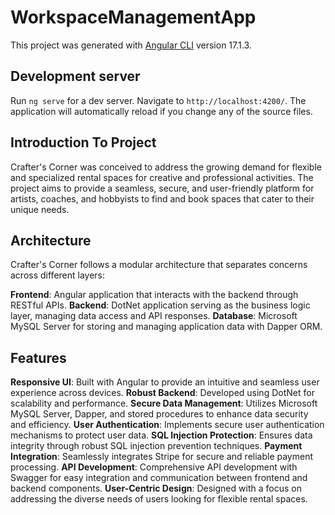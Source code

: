 # WorkspaceManagementApp

This project was generated with [Angular CLI](https://github.com/angular/angular-cli) version 17.1.3.

## Development server

Run `ng serve` for a dev server. Navigate to `http://localhost:4200/`. The application will automatically reload if you change any of the source files.

## Introduction To Project

Crafter's Corner was conceived to address the growing demand for flexible and specialized rental spaces for creative and professional activities. The project aims to provide a seamless, secure, and user-friendly platform for artists, coaches, and hobbyists to find and book spaces that cater to their unique needs.

## Architecture

Crafter's Corner follows a modular architecture that separates concerns across different layers:

**Frontend**: Angular application that interacts with the backend through RESTful APIs.
**Backend**: DotNet application serving as the business logic layer, managing data access and API responses.
**Database**: Microsoft MySQL Server for storing and managing application data with Dapper ORM.

## Features

**Responsive UI**: Built with Angular to provide an intuitive and seamless user experience across devices.
**Robust Backend**: Developed using DotNet for scalability and performance.
**Secure Data Management**: Utilizes Microsoft MySQL Server, Dapper, and stored procedures to enhance data security and efficiency.
**User Authentication**: Implements secure user authentication mechanisms to protect user data.
**SQL Injection Protection**: Ensures data integrity through robust SQL injection prevention techniques.
**Payment Integration**: Seamlessly integrates Stripe for secure and reliable payment processing.
**API Development**: Comprehensive API development with Swagger for easy integration and communication between frontend and backend components.
**User-Centric Design**: Designed with a focus on addressing the diverse needs of users looking for flexible rental spaces.
